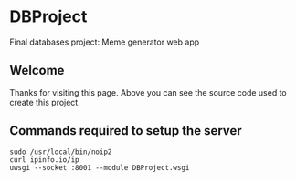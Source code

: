 # DBProject
Final databases project: Meme generator web app

## Welcome

Thanks for visiting this page. Above you can see the source code used to create this project.

## Commands required to setup the server

```
sudo /usr/local/bin/noip2
curl ipinfo.io/ip
uwsgi --socket :8001 --module DBProject.wsgi
```
